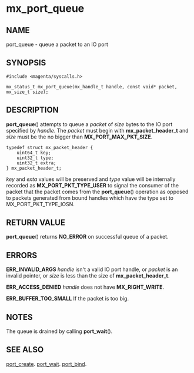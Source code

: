 # mx_port_queue

## NAME

port_queue - queue a packet to an IO port

## SYNOPSIS

```
#include <magenta/syscalls.h>

mx_status_t mx_port_queue(mx_handle_t handle, const void* packet, mx_size_t size);

```

## DESCRIPTION

**port_queue**() attempts to queue a *packet* of *size*
bytes to the IO port specified by *handle*. The *packet* must begin
with **mx_packet_header_t** and *size* must be the no bigger than
**MX_PORT_MAX_PKT_SIZE**.

```
typedef struct mx_packet_header {
    uint64_t key;
    uint32_t type;
    uint32_t extra;
} mx_packet_header_t;

```
*key* and *exta* values will be preserved and *type* value will be
internally recorded as **MX_PORT_PKT_TYPE_USER** to signal the
consumer of the packet that the packet comes from the **port_queue**()
operation as opposed to packets generated from bound handles which
have the type set to MX_PORT_PKT_TYPE_IOSN.

## RETURN VALUE

**port_queue**() returns **NO_ERROR** on successful queue of a packet.

## ERRORS

**ERR_INVALID_ARGS**  *handle* isn't a valid IO port handle, or
*packet* is an invalid pointer, or *size* is less than the size
of **mx_packet_header_t**.

**ERR_ACCESS_DENIED**  *handle* does not have **MX_RIGHT_WRITE**.

**ERR_BUFFER_TOO_SMALL**  If the packet is too big.

## NOTES

The queue is drained by calling **port_wait**().


## SEE ALSO

[port_create](port_create.md).
[port_wait](port_wait.md).
[port_bind](port_bind.md).

